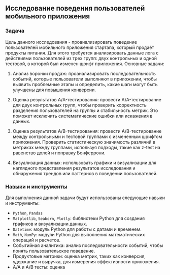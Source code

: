 ## Исследование поведения пользователей мобильного приложения

### Задача

Цель данного исследования - проанализировать поведение пользователей мобильного приложения стартапа, который продаёт продукты питания. Для этого требуется анализировать данные лога с действиями пользователей из трех групп: двух контрольных и одной тестовой, в которой был изменен шрифт приложения. Основные задачи:

1. Анализ воронки продаж: проанализировать последовательность событий, которые пользователи выполняют в приложении, чтобы выявить проблемные этапы и определить, какие шаги могут быть улучшены для повышения конверсии.

2. Оценка результатов A/A-тестирования: провести A/A-тестирование для двух контрольных групп, чтобы проверить корректность разделения пользователей на группы и стабильность метрик. Это поможет исключить систематические ошибки или искажения в данных.

3. Оценка результатов A/B-тестирования: провести A/B-тестирование между контрольными и тестовой группами с измененным шрифтом приложения. Проверить статистическую значимость различий в метриках между группами, используя подходы, такие как z-test на равенство долей и поправку Бонферрони.

4. Визуализация данных: использовать графики и визуализации для наглядного представления результатов исследования и обнаружения трендов или паттернов в поведении пользователей.

### Навыки и инструменты

Для выполнения данной задачи будут использованы следующие навыки и инструменты:

- `Python`, `Pandas`
- `Matplotlib`, `Seaborn`, `Plotly`: библиотеки Python для создания графиков и визуализации данных.
- `Datetime`: модуль Python для работы с датами и временем.
- `Math`, `NumPy`: модули Python для выполнения математических операций и расчетов.
- Событийная аналитика: анализ последовательности событий, чтобы понять пользовательское поведение.
- Продуктовые метрики: оценка метрик, таких как конверсия, удержание и выручка, для измерения эффективности приложения.
- А/А и А/В тесты: оценка
